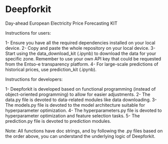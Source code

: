 # Deepforkit
 Day-ahead European Electricity Price Forecasting KIT

 Instructions for users: 

 1- Ensure you have all the required dependencies installed on your local device.
 2- Copy and paste the whole repository on your local device.
 3- Start using the data_download_kit (.ipynb) to download the data for your specific zone. Remember to use your own API key that could be requested from the Entso-e transparency platform.
 4- For large-scale predictions of historical prices, use prediction_kit (.ipynb).

Instructions for developers: 

1- Deepforkit is developed based on functional programming (instead of object-oriented programming) to allow for easier adjustments.
2- The data.py file is devoted to data-related modules like data downloading.
3- The models.py file is devoted to the model architecture suitable for hyperparameter optimization.
4- The hyperparameters.py file is devoted to hyperparameter optimization and feature selection tasks. 
5- The prediction.py file is devoted to prediction modules. 

Note: All functions have doc strings, and by following the .py files based on the order above, you can understand the underlying logic of Deepforkit.
